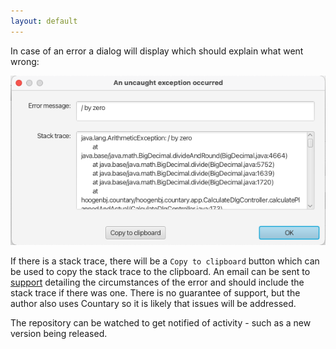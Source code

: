 ```yaml
---
layout: default
---
```

In case of an error a dialog will display which should explain what went wrong:

![error dialog](error_dialog.png)

If there is a stack trace, there will be a `Copy to clipboard` button which
can be used to copy the stack trace to the clipboard. An email can be sent to 
[support](mailto:johan@nitingale-it.co.za) detailing the circumstances of the error
and should include the stack trace if there was one. There is no guarantee of
support, but the author also uses Countary so it is likely that issues will be addressed.

The repository can be watched to get notified of activity - such as a new version being released.
